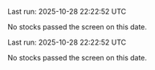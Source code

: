 

Last run: 2025-10-28 22:22:52 UTC

No stocks passed the screen on this date.


Last run: 2025-10-28 22:22:52 UTC

No stocks passed the screen on this date.
